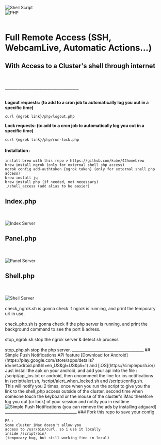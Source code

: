 ![Shell Script](https://img.shields.io/badge/shell_script-%23121011.svg?style=for-the-badge&logo=gnu-bash&logoColor=white)
<br>
![PHP](https://img.shields.io/badge/php-%23777BB4.svg?style=for-the-badge&logo=php&logoColor=white)
<br><br>

# Full Remote Access (SSH, WebcamLive, Automatic Actions...)
## **With Access to a Cluster's shell through internet**
</br>
</br>
______________________________________

</br>
</br>


**Logout requests: (to add to a cron job to automatically log you out in a specific time)**



```curl {ngrok link}/php/logout.php ```



**Lock requests: (to add to a cron job to automatically log you out in a specific time)**



```curl {ngrok link}/php/run-lock.php ```


  #### Installation : 
```
install brew with this repo > https://github.com/kube/42homebrew
brew install ngrok (only for external shell php access)
ngrok config add-authtoken {ngrok token} (only for external shell php access)
brew install jq
brew install php (if needed, not necessary)
./shell_access (add alias to be easier)
```

## **Index.php**
<br>
<br>

<img src="/.png/index.png" alt="Index Server" title="Index Server">
<br>


## **Panel.php**
<br>
<br>

<img src="/.png/panel.png" alt="Panel Server" title="Panel Server">
<br>


## **Shell.php**

<br>
<br>

<img src="/.png/shell.png" alt="Shell Server" title="Shell Server">
<br>
<br>check_ngrok.sh is gonna check if ngrok is running, and print the temporary url in use.
<br><br>check_php.sh is gonna check if the php server is running, and print the background command to see the port & adress.
<br><br>stop_ngrok.sh stop the ngrok server & detect.sh process
<br><br>stop_php.sh stop the php server.
_____________________________________
## Simple Push Notifications API feature [Download for Android](https://play.google.com/store/apps/details?id=net.xdroid.pn&hl=en_US&gl=US&pli=1) and [iOS](https://simplepush.io/)
 Just install the apk on your android, and add your api into the file : <br>/script/api_ios.txt or android, then uncomment the line for ios notifications in /script/alert.sh, /script/alert_when_locked.sh and /script/config.sh.
<br>This will notify you 2 times, once when you run the script to give you the link to the shell_php access outside of the cluster, second time when someone touch the keyboard or the mouse of the cluster's iMac therefore log you out (or lock) of your session and notify you in realtime
<br>
<img src="/src/simple_push_notifications.jpg" alt="Simple Push Notifications" title="Simple Push Notifications">
(you can remove the ads by installing adguard)
_____________________________________
### Fork this repo to save your config

```
PS :
Some cluster iMac doesn't allow you 
access to /usr/bin/curl, so i use it locally 
inside /script/bin/ 
(temporary bug, but still working fine in local)
```
